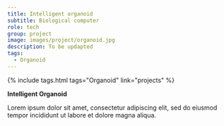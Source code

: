 ```yaml
---
title: Intelligent organoid
subtitle: Biological computer
role: tech
group: project
image: images/project/organoid.jpg
description: To be updapted
tags:
  - Organoid
---
```


{%
  include tags.html
  tags="Organoid"
  link="projects"
%}

<strong>Intelligent Organoid</strong>

Lorem ipsum dolor sit amet, consectetur adipiscing elit, sed do eiusmod tempor incididunt ut labore et dolore magna aliqua.
